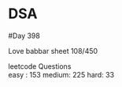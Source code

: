 # DSA

#Day 398

Love babbar sheet
    108/450
    
leetcode Questions   
easy : 153
medium: 225
hard: 33

 
